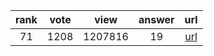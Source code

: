 
| rank | vote | view | answer | url |
|:-:|:-:|:-:|:-:|:-:|
|71|1208|1207816|19| [url](http://stackoverflow.com/questions/1450393/how-do-you-read-from-stdin-in-python) |
